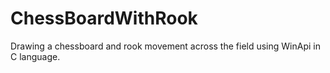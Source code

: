 # ChessBoardWithRook

Drawing a chessboard and rook movement across the field using WinApi in C language.
